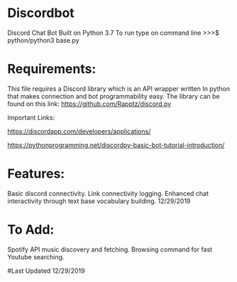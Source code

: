 # Discordbot

Discord Chat Bot Built on Python 3.7
To run type on command line >>>$ python/python3 base.py

# Requirements:

This file requires a Discord library which is an API wrapper written
In python that makes connection and bot programmability easy.
The library can be found on this link: https://github.com/Rapptz/discord.py

Important Links:

https://discordapp.com/developers/applications/

https://pythonprogramming.net/discordpy-basic-bot-tutorial-introduction/

# Features:

Basic discord connectivity.
Link connectivity logging.
Enhanced chat interactivity through text base vocabulary building. 12/29/2019


# To Add:

Spotify API music discovery and fetching.
Browsing command for fast Youtube searching.

#Last Updated 12/29/2019
